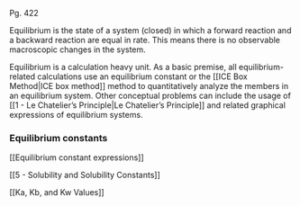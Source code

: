 Pg. 422

Equilibrium is the state of a system (closed) in which a forward reaction and a backward reaction are equal in rate. This means there is no observable macroscopic changes in the system.

Equilibrium is a calculation heavy unit. As a basic premise, all equilibrium-related calculations use an equilibrium constant or the [[ICE Box Method|ICE box method]] method to quantitatively analyze the members in an equilibrium system. Other conceptual problems can include the usage of [[1 - Le Chatelier’s Principle|Le Chatelier’s Principle]] and related graphical expressions of equilibrium systems.

### Equilibrium constants

[[Equilibrium constant expressions]]

[[5 - Solubility and Solubility Constants]]

[[Ka, Kb, and Kw Values]]

